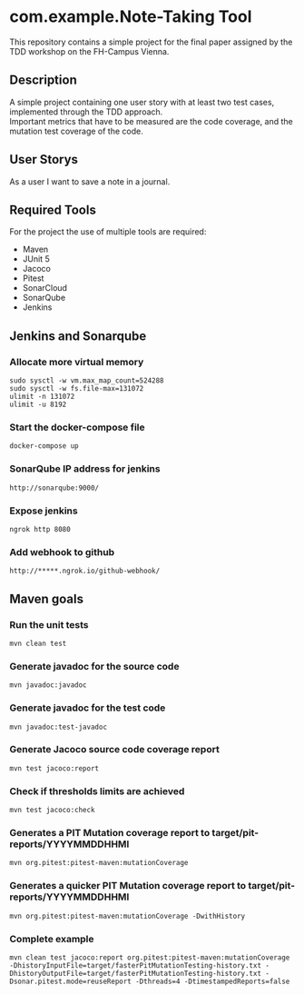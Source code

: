 # com.example.Note-Taking Tool

This repository contains a simple project for the final paper assigned by the TDD workshop on the FH-Campus Vienna.

## Description  

A simple project containing one user story with at least two test cases, implemented through the TDD approach.  
Important metrics that have to be measured are the code coverage, and the mutation test coverage of the code.  

## User Storys

As a user I want to save a note in a journal.

## Required Tools

For the project the use of multiple  tools are required:

* Maven
* JUnit 5
* Jacoco
* Pitest
* SonarCloud
* SonarQube
* Jenkins

## Jenkins and Sonarqube
### Allocate more virtual memory

```
sudo sysctl -w vm.max_map_count=524288
sudo sysctl -w fs.file-max=131072
ulimit -n 131072
ulimit -u 8192
```

### Start the docker-compose file

```
docker-compose up
```

### SonarQube IP address for jenkins

```
http://sonarqube:9000/
```

### Expose jenkins

```
ngrok http 8080
```

### Add webhook to github

```
http://*****.ngrok.io/github-webhook/
```

## Maven goals
### Run the unit tests
```
mvn clean test
```

### Generate javadoc for the source code
```
mvn javadoc:javadoc
```

### Generate javadoc for the test code
```
mvn javadoc:test-javadoc
```

### Generate Jacoco source code coverage report
```
mvn test jacoco:report
```

### Check if thresholds limits are achieved
```
mvn test jacoco:check
```

### Generates a PIT Mutation coverage report to target/pit-reports/YYYYMMDDHHMI
```
mvn org.pitest:pitest-maven:mutationCoverage
```

### Generates a quicker PIT Mutation coverage report to target/pit-reports/YYYYMMDDHHMI
```
mvn org.pitest:pitest-maven:mutationCoverage -DwithHistory
```

### Complete example

``` 
mvn clean test jacoco:report org.pitest:pitest-maven:mutationCoverage -DhistoryInputFile=target/fasterPitMutationTesting-history.txt -DhistoryOutputFile=target/fasterPitMutationTesting-history.txt -Dsonar.pitest.mode=reuseReport -Dthreads=4 -DtimestampedReports=false
```
